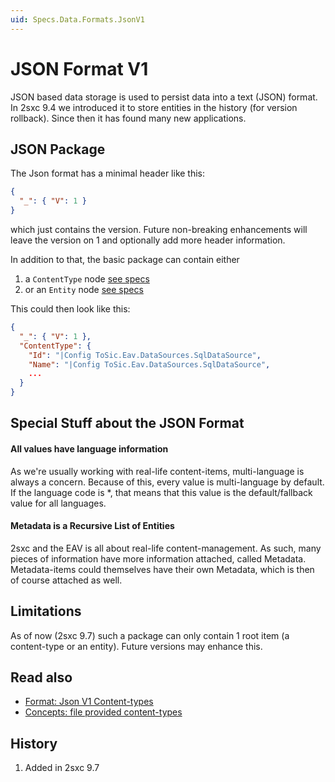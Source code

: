 ```yaml
---
uid: Specs.Data.Formats.JsonV1
---
```


# JSON Format V1

JSON based data storage is used to persist data into a text (JSON) format. In 2sxc 9.4 we introduced it to store entities in the history (for version rollback). Since then it has found many new applications. 

## JSON Package
The Json format has a minimal header like this:

```json
{
  "_": { "V": 1 }
}
```

which just contains the version. Future non-breaking enhancements will leave the version on 1 and optionally add more header information. 

In addition to that, the basic package can contain either
1. a `ContentType` node [see specs](xref:Specs.Data.Formats.JsonV1-ContentType)
1. or an `Entity` node [see specs](xref:Specs.Data.Formats.JsonV1-Entity)

This could then look like this: 

```json
{
  "_": { "V": 1 },
  "ContentType": {
    "Id": "|Config ToSic.Eav.DataSources.SqlDataSource",
    "Name": "|Config ToSic.Eav.DataSources.SqlDataSource",
    ...
  }
}
```

## Special Stuff about the JSON Format

#### All values have language information

As we're usually working with real-life content-items, multi-language is always a concern. Because of this, every value is multi-language by default. If the language code is *, that means that this value is the default/fallback value for all languages. 

#### Metadata is a Recursive List of Entities

2sxc and the EAV is all about real-life content-management. As such, many pieces of information have more information attached, called Metadata. Metadata-items could themselves have their own Metadata, which is then of course attached as well. 


## Limitations
As of now (2sxc 9.7) such a package can only contain 1 root item (a content-type or an entity). Future versions may enhance this.  

## Read also

* [Format: Json V1 Content-types](xref:Specs.Data.Formats.JsonV1-ContentType)
* [Concepts: file provided content-types](xref:Basics.Data.ContentType.FileStorage)

## History

1. Added in 2sxc 9.7


